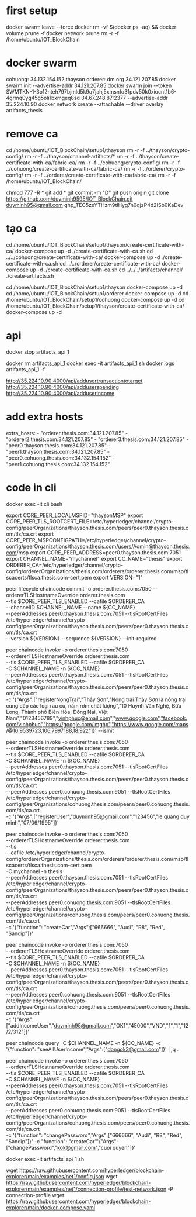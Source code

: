 # first setup
docker swarm leave --force
docker rm -vf $(docker ps -aq) && docker volume prune -f
docker network prune
rm -r -f /home/ubuntu/IOT_BlockChain
# docker swarm
cohuong: 34.132.154.152
thayson orderer: dm org 34.121.207.85
docker swarm init --advertise-addr 34.121.207.85
docker swarm join --token SWMTKN-1-3o12nteh797bjmld5k9q7jahj5xmsnfo31pdv50k0xiocnt1b6-4grmq0yg45g5oli1bxmgeq8sd 34.67.248.87:2377 --advertise-addr 35.224.10.90
docker network create --attachable --driver overlay artifacts_thesis

# remove ca
cd /home/ubuntu/IOT_BlockChain/setup1/thayson
rm -r -f ../thayson/crypto-config/
rm -r -f ../thayson/channel-artifacts/*
rm -r -f ../thayson/create-certificate-with-ca/fabric-ca/
rm -r -f ../cohuong/crypto-config/
rm -r -f ../cohuong/create-certificate-with-ca/fabric-ca/
rm -r -f ../orderer/crypto-config/
rm -r -f ../orderer/create-certificate-with-ca/fabric-ca/
rm -r -f /home/ubuntu/IOT_BlockChain/

chmod 777 -R *
git add *
git commit -m "D"
git push origin
git clone https://github.com/duyminh9595/IOT_BlockChain.git
duyminh95@gmail.com
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

# tạo ca
cd /home/ubuntu/IOT_BlockChain/setup1/thayson/create-certificate-with-ca/
docker-compose up -d
./create-certificate-with-ca.sh 
cd ../../cohuong/create-certificate-with-ca/
docker-compose up -d
./create-certificate-with-ca.sh 
cd ../../orderer/create-certificate-with-ca/
docker-compose up -d
./create-certificate-with-ca.sh 
cd ../../../artifacts/channel/
./create-artifacts.sh 

cd /home/ubuntu/IOT_BlockChain/setup1/thayson
docker-compose up -d
cd /home/ubuntu/IOT_BlockChain/setup1/orderer
docker-compose up -d
cd /home/ubuntu/IOT_BlockChain/setup1/cohuong
docker-compose up -d
cd /home/ubuntu/IOT_BlockChain/setup1/thayson/create-certificate-with-ca/
docker-compose up -d

# api
docker stop artifacts_api_1

docker rm artifacts_api_1
docker exec -it artifacts_api_1 sh
docker logs artifacts_api_1 -f

http://35.224.10.90:4000/api/addusertransactiontotarget
http://35.224.10.90:4000/api/adduserspending
http://35.224.10.90:4000/api/adduserincome


# add extra hosts
extra_hosts:
      - "orderer.thesis.com:34.121.207.85"
      - "orderer2.thesis.com:34.121.207.85"
      - "orderer3.thesis.com:34.121.207.85"
      - "peer0.thayson.thesis.com:34.121.207.85"
      - "peer1.thayson.thesis.com:34.121.207.85"
      - "peer0.cohuong.thesis.com:34.132.154.152"
      - "peer1.cohuong.thesis.com:34.132.154.152"


# code in cli
docker exec -it cli bash



export CORE_PEER_LOCALMSPID="thaysonMSP"
export CORE_PEER_TLS_ROOTCERT_FILE=/etc/hyperledger/channel/crypto-config/peerOrganizations/thayson.thesis.com/peers/peer0.thayson.thesis.com/tls/ca.crt
export CORE_PEER_MSPCONFIGPATH=/etc/hyperledger/channel/crypto-config/peerOrganizations/thayson.thesis.com/users/Admin@thayson.thesis.com/msp
export CORE_PEER_ADDRESS=peer0.thayson.thesis.com:7051
export CHANNEL_NAME="mychannel"
export CC_NAME="thesis"
export ORDERER_CA=/etc/hyperledger/channel/crypto-config/ordererOrganizations/thesis.com/orderers/orderer.thesis.com/msp/tlscacerts/tlsca.thesis.com-cert.pem
export VERSION="1"

peer lifecycle chaincode commit -o orderer.thesis.com:7050 --ordererTLSHostnameOverride orderer.thesis.com \
--tls $CORE_PEER_TLS_ENABLED --cafile $ORDERER_CA \
--channelID $CHANNEL_NAME --name ${CC_NAME} \
--peerAddresses peer0.thayson.thesis.com:7051 --tlsRootCertFiles /etc/hyperledger/channel/crypto-config/peerOrganizations/thayson.thesis.com/peers/peer0.thayson.thesis.com/tls/ca.crt \
--version ${VERSION} --sequence ${VERSION} --init-required


peer chaincode invoke -o orderer.thesis.com:7050 \
--ordererTLSHostnameOverride orderer.thesis.com \
--tls $CORE_PEER_TLS_ENABLED --cafile $ORDERER_CA \
-C $CHANNEL_NAME -n ${CC_NAME} \
--peerAddresses peer0.thayson.thesis.com:7051 --tlsRootCertFiles /etc/hyperledger/channel/crypto-config/peerOrganizations/thayson.thesis.com/peers/peer0.thayson.thesis.com/tls/ca.crt \
-c '{"Args":["registerNongTrai","Thầy Sơn","Nông trại Thầy Sơn là nông trại cung cấp các loại rau củ, nấm rơm chất lượng","10 Huỳnh Văn Nghệ, Bửu Long, Thành phố Biên Hòa, Đồng Nai, Việt Nam","0123456789","vinhphuc@email.com","www.google.com","facebook.com/vinhphuc","https://google.com/imghp","https://www.google.com/maps/@10.9539723,106.7997188,18.92z"]}' --isInit


peer chaincode invoke -o orderer.thesis.com:7050 \
--ordererTLSHostnameOverride orderer.thesis.com \
--tls $CORE_PEER_TLS_ENABLED --cafile $ORDERER_CA \
-C $CHANNEL_NAME -n ${CC_NAME} \
--peerAddresses peer0.thayson.thesis.com:7051 --tlsRootCertFiles /etc/hyperledger/channel/crypto-config/peerOrganizations/thayson.thesis.com/peers/peer0.thayson.thesis.com/tls/ca.crt \
--peerAddresses peer0.cohuong.thesis.com:9051 --tlsRootCertFiles /etc/hyperledger/channel/crypto-config/peerOrganizations/cohuong.thesis.com/peers/peer0.cohuong.thesis.com/tls/ca.crt \
-c '{"Args":["registerUser","duyminh95@gmail.com","123456","le quang duy minh","07/06/1995"]}'

peer chaincode invoke -o orderer.thesis.com:7050 \
--ordererTLSHostnameOverride orderer.thesis.com \
--tls \
--cafile /etc/hyperledger/channel/crypto-config/ordererOrganizations/thesis.com/orderers/orderer.thesis.com/msp/tlscacerts/tlsca.thesis.com-cert.pem \
-C mychannel -n thesis \
--peerAddresses peer0.thayson.thesis.com:7051 --tlsRootCertFiles /etc/hyperledger/channel/crypto-config/peerOrganizations/thayson.thesis.com/peers/peer0.thayson.thesis.com/tls/ca.crt \
--peerAddresses peer0.cohuong.thesis.com:9051 --tlsRootCertFiles /etc/hyperledger/channel/crypto-config/peerOrganizations/cohuong.thesis.com/peers/peer0.cohuong.thesis.com/tls/ca.crt \
-c '{"function": "createCar","Args":["666666", "Audi", "R8", "Red", "Sandip"]}'


peer chaincode invoke -o orderer.thesis.com:7050 \
--ordererTLSHostnameOverride orderer.thesis.com \
--tls $CORE_PEER_TLS_ENABLED --cafile $ORDERER_CA \
-C $CHANNEL_NAME -n ${CC_NAME} \
--peerAddresses peer0.thayson.thesis.com:7051 --tlsRootCertFiles /etc/hyperledger/channel/crypto-config/peerOrganizations/thayson.thesis.com/peers/peer0.thayson.thesis.com/tls/ca.crt \
--peerAddresses peer0.cohuong.thesis.com:9051 --tlsRootCertFiles /etc/hyperledger/channel/crypto-config/peerOrganizations/cohuong.thesis.com/peers/peer0.cohuong.thesis.com/tls/ca.crt \
-c '{"Args":["addIncomeUser","duyminh95@gmail.com","OK1","45000","VND","1","1","12/2/312"]}' 

peer chaincode query -C $CHANNEL_NAME -n ${CC_NAME} -c '{"function": "seeAllUserIncome","Args":["dongok3@gmail.com"]}' | jq .

peer chaincode invoke -o orderer.thesis.com:7050 \
--ordererTLSHostnameOverride orderer.thesis.com \
--tls $CORE_PEER_TLS_ENABLED --cafile $ORDERER_CA \
-C $CHANNEL_NAME -n ${CC_NAME} \
--peerAddresses peer0.thayson.thesis.com:7051 --tlsRootCertFiles /etc/hyperledger/channel/crypto-config/peerOrganizations/thayson.thesis.com/peers/peer0.thayson.thesis.com/tls/ca.crt \
--peerAddresses peer0.cohuong.thesis.com:9051 --tlsRootCertFiles /etc/hyperledger/channel/crypto-config/peerOrganizations/cohuong.thesis.com/peers/peer0.cohuong.thesis.com/tls/ca.crt \
-c '{"function": "changePassword","Args":["666666", "Audi", "R8", "Red", "Sandip"]}'
-c  "function": "createCar"'{"Args":["changePassword","kok@gmail.com","cuoi quyen"]}' 

docker exec -it artifacts_api_1 sh

wget https://raw.githubusercontent.com/hyperledger/blockchain-explorer/main/examples/net1/config.json
wget https://raw.githubusercontent.com/hyperledger/blockchain-explorer/main/examples/net1/connection-profile/test-network.json -P connection-profile
wget https://raw.githubusercontent.com/hyperledger/blockchain-explorer/main/docker-compose.yaml
